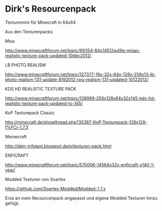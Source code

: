 Dirk's Resourcenpack
======

Texturenmix für Minecraft in 64x64

Aus den Texturenpacks:

Misa

http://www.minecraftforum.net/topic/69354-64x14512w49a-misas-realistic-texture-pack-updated-10dec2012/


LB PHOTO REALISM 

http://www.minecraftforum.net/topic/127377-16x-32x-64x-128x-256x13-lb-photo-realism-131-update-8192012-rpg-realism-131-updated-10122012/


KDS HD REALISTIC TEXTURE PACK 

http://www.minecraftforum.net/topic/138988-256x128x64x32x145-kds-hd-realistic-texture-pack-updated-to-145/


KoP Texturepack Classic

http://minecraft.de/showthread.php?35387-KoP-Texturepack-128x128-f%FCr-1.7.3


Meinecraft

http://dein-infotext.blogspot.de/p/texturen-pack.html


ENFICRAFT 

http://www.minecraftforum.net/topic/570006-14564x32x-enficraft-v140-1-year/



Modded Texturen von Soartex

https://github.com/Soartex-Modded/Modded-1.7.x


Erze an mein Recourcenpack angepasst und eigene Modded Texturen hinzu gefügt.

